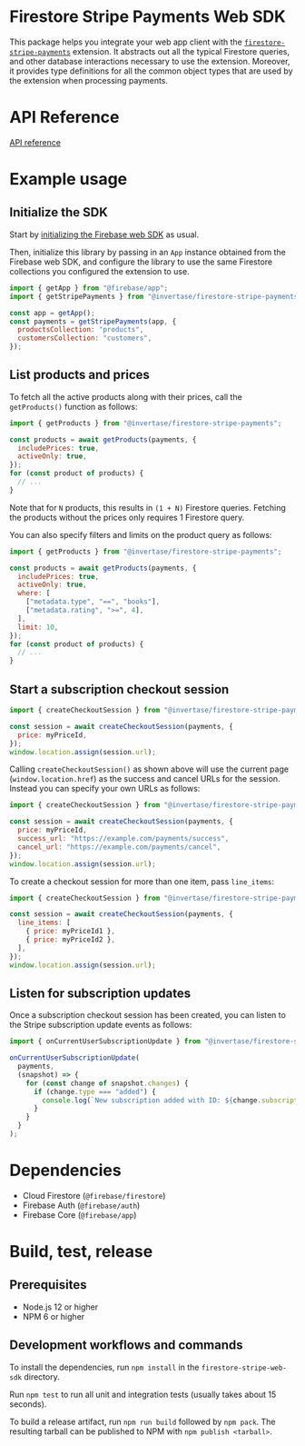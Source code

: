 # Firestore Stripe Payments Web SDK

This package helps you integrate your web app client with the
[`firestore-stripe-payments`](https://extensions.dev/extensions/invertase/firestore-stripe-payments)
extension. It abstracts out all the typical Firestore queries, and
other database interactions necessary to use the extension. Moreover, it provides type
definitions for all the common object types that are used by the extension when processing
payments.

# API Reference

[API reference](https://github.com/invertase/stripe-firebase-extensions/blob/next/firestore-stripe-web-sdk/markdown/index.md)

# Example usage

## Initialize the SDK

Start by [initializing the Firebase web SDK](https://firebase.google.com/docs/web/setup)
as usual.

Then, initialize this library by passing in an `App` instance obtained from the Firebase
web SDK, and configure the library to use the same Firestore collections you configured
the extension to use.

```js
import { getApp } from "@firebase/app";
import { getStripePayments } from "@invertase/firestore-stripe-payments";

const app = getApp();
const payments = getStripePayments(app, {
  productsCollection: "products",
  customersCollection: "customers",
});
```

## List products and prices

To fetch all the active products along with their prices, call the
`getProducts()` function as follows:

```js
import { getProducts } from "@invertase/firestore-stripe-payments";

const products = await getProducts(payments, {
  includePrices: true,
  activeOnly: true,
});
for (const product of products) {
  // ...
}
```

Note that for `N` products, this results in `(1 + N)` Firestore queries. Fetching
the products without the prices only requires 1 Firestore query.

You can also specify filters and limits on the product query as follows:

```js
import { getProducts } from "@invertase/firestore-stripe-payments";

const products = await getProducts(payments, {
  includePrices: true,
  activeOnly: true,
  where: [
    ["metadata.type", "==", "books"],
    ["metadata.rating", ">=", 4],
  ],
  limit: 10,
});
for (const product of products) {
  // ...
}
```

## Start a subscription checkout session

```js
import { createCheckoutSession } from "@invertase/firestore-stripe-payments";

const session = await createCheckoutSession(payments, {
  price: myPriceId,
});
window.location.assign(session.url);
```

Calling `createCheckoutSession()` as shown above will use the current page
(`window.location.href`) as the success and cancel URLs for the session. Instead you
can specify your own URLs as follows:

```js
import { createCheckoutSession } from "@invertase/firestore-stripe-payments";

const session = await createCheckoutSession(payments, {
  price: myPriceId,
  success_url: "https://example.com/payments/success",
  cancel_url: "https://example.com/payments/cancel",
});
window.location.assign(session.url);
```

To create a checkout session for more than one item, pass `line_items`:

```js
import { createCheckoutSession } from "@invertase/firestore-stripe-payments";

const session = await createCheckoutSession(payments, {
  line_items: [
    { price: myPriceId1 },
    { price: myPriceId2 },
  ],
});
window.location.assign(session.url);
```

## Listen for subscription updates

Once a subscription checkout session has been created, you can listen to the
Stripe subscription update events as follows:

```js
import { onCurrentUserSubscriptionUpdate } from "@invertase/firestore-stripe-payments";

onCurrentUserSubscriptionUpdate(
  payments,
  (snapshot) => {
    for (const change of snapshot.changes) {
      if (change.type === "added") {
        console.log(`New subscription added with ID: ${change.subscription.id}`);
      }
    }
  }
);
```

# Dependencies

* Cloud Firestore (`@firebase/firestore`)
* Firebase Auth (`@firebase/auth`)
* Firebase Core (`@firebase/app`)

# Build, test, release

## Prerequisites

* Node.js 12 or higher
* NPM 6 or higher

## Development workflows and commands

To install the dependencies, run `npm install` in the `firestore-stripe-web-sdk` directory.

Run `npm test` to run all unit and integration tests (usually takes about 15 seconds).

To build a release artifact, run `npm run build` followed by `npm pack`. The resulting tarball
can be published to NPM with `npm publish <tarball>`.
